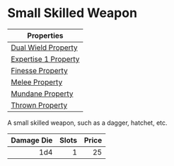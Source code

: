 # Small Skilled Weapon

| Properties                                                                    |
| ----------------------------------------------------------------------------- |
| [Dual Wield Property](../../Weapon%20Properties/Dual%20Wield%20Property.md)   |
| [Expertise 1 Property](../../Weapon%20Properties/Expertise%20X%20Property.md) |
| [Finesse Property](../../Weapon%20Properties/Finesse%20Property.md)           |
| [Melee Property](../../Weapon%20Properties/Melee%20Property.md)               |
| [Mundane Property](../../Material%20Properties/Mundane%20Property.md)         |
| [Thrown Property](../../Weapon%20Properties/Thrown%20Property.md)             |

A small skilled weapon, such as a dagger, hatchet, etc.

| Damage Die |  Slots | Price |
| ---------: | -----: | ----: |
|        1d4 |      1 |    25 |

